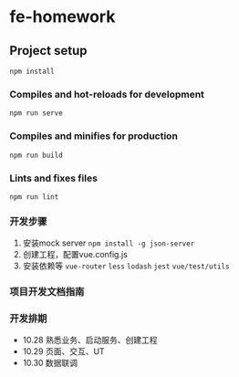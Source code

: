 # fe-homework

## Project setup
```
npm install
```

### Compiles and hot-reloads for development
```
npm run serve
```

### Compiles and minifies for production
```
npm run build
```

### Lints and fixes files
```
npm run lint
```


### 开发步骤
1. 安装mock server ```npm install -g json-server```
2. 创建工程，配置vue.config.js
3. 安装依赖等
   ```vue-router``` ``` less ``` ```lodash``` ```jest``` ```vue/test/utils```

### 项目开发文档指南


### 开发排期
- 10.28 熟悉业务、启动服务、创建工程
- 10.29 页面、交互、UT
- 10.30 数据联调
